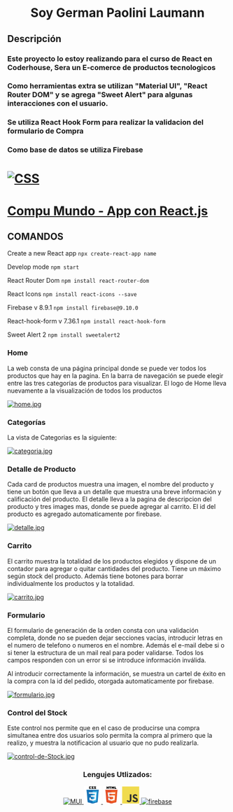 
<h1 align="center">Soy German Paolini Laumann</h1>

## Descripción
<h3>Este proyecto lo estoy realizando para el curso de React en Coderhouse, Sera un E-comerce de productos tecnologicos</h3>
<h3>Como herramientas extra se utilizan "Material UI", "React Router DOM" y se agrega "Sweet Alert" para algunas interacciones con el usuario. </h3>
<h3 >Se utiliza React Hook Form para realizar la validacion del formulario de Compra </h3>
<h3>Como base de datos se utiliza Firebase</h3>

# [![CSS](https://img.shields.io/badge/Link%20al%20sitio-blueviolet)](e-comerce-react-git-main-paolinilaumann.vercel.app)

# [Compu Mundo - App con React.js](e-comerce-react-git-main-paolinilaumann.vercel.app)

## COMANDOS

Create a new React app
`npx create-react-app name`

Develop mode
`npm start`

React Router Dom
`npm install react-router-dom`

React Icons
`npm install react-icons --save`

Firebase v 8.9.1
`npm install firebase@9.10.0`

React-hook-form v 7.36.1
`npm install react-hook-form`

Sweet Alert 2
`npm install sweetalert2`

### Home

La web consta de una página principal donde se puede ver todos los productos que hay en la pagina. En la barra de navegación se puede elegir entre las tres categorías de productos para visualizar. El logo de Home lleva nuevamente a la visualización de todos los productos 

[![home.jpg](https://i.postimg.cc/44FdvDT4/home.jpg)](https://postimg.cc/vDfbbSBC)


### Categorías

La vista de Categorias es la siguiente:

[![categoria.jpg](https://i.postimg.cc/Vs7Rqk6S/categoria.jpg)](https://postimg.cc/5jCL1181)


### Detalle de Producto

Cada card de productos muestra una imagen, el nombre del producto y tiene un botón que lleva a un detalle que muestra una breve información y calificación del producto. El detalle  lleva a la pagina de descripcion del producto y tres images mas, donde se puede agregar al carrito. El id del producto es agregado automaticamente por firebase.

[![detalle.jpg](https://i.postimg.cc/ZncKdQZ3/detalle.jpg)](https://postimg.cc/LgJpdNJ6)

### Carrito

El carrito muestra la totalidad de los productos elegidos y dispone de un contador para agregar o quitar cantidades del producto. Tiene un máximo según stock del producto. Además tiene botones para borrar individualmente los productos y la totalidad.
 

[![carrito.jpg](https://i.postimg.cc/pL9RWr9K/carrito.jpg)](https://postimg.cc/hXqHMS1G)

### Formulario

El formulario de generación de la orden consta con una validación completa, donde no se pueden dejar secciones vacías, introducir letras en el numero de telefono o numeros en el nombre. Además el e-mail debe si o si tener la estructura de un mail real para poder validarse. Todos los campos responden con un error si se introduce información inválida.

Al introducir correctamente la información, se muestra un cartel de éxito en la compra con la id del pedido, otorgada automaticamente por firebase.

[![formulario.jpg](https://i.postimg.cc/zXv17vF4/formulario.jpg)](https://postimg.cc/mhvq2bqS)

### Control del Stock
Este control nos permite que en el caso de producirse una compra simultanea entre dos usuarios solo permita la compra al primero que la realizo, y muestra la notificacion al usuario que no pudo realizarla.

[![control-de-Stock.jpg](https://i.postimg.cc/c4p53L9R/control-de-Stock.jpg)](https://postimg.cc/Yhx3KMw0)


<h3 align="center">Lengujes Utlizados:</h3>
<p align="center"> <a href="https://mui.com/" target="_blank" rel="noreferrer"> <img src="https://avatars.githubusercontent.com/u/33663932?v=4&s=1920" alt="MUI" width="40" height="40"/> </a> <a href="https://v4.mui.com/components/material-icons/" target="_blank" rel="noreferrer"> <img src="https://raw.githubusercontent.com/devicons/devicon/master/icons/css3/css3-original-wordmark.svg" alt="css3" width="40" height="40"/> </a> <a href="https://www.w3.org/html/" target="_blank" rel="noreferrer"> <img src="https://raw.githubusercontent.com/devicons/devicon/master/icons/html5/html5-original-wordmark.svg" alt="html5" width="40" height="40"/> </a> <a href="https://developer.mozilla.org/en-US/docs/Web/JavaScript" target="_blank" rel="noreferrer"> <img src="https://raw.githubusercontent.com/devicons/devicon/master/icons/javascript/javascript-original.svg" alt="javascript" width="40" height="40"/> </a>  <a href="https://firebase.google.com/" target="_blank" rel="noreferrer"> <img src="https://cdn.icon-icons.com/icons2/691/PNG/512/google_firebase_icon-icons.com_61474.png" alt="firebase" width="40" height="40"/> </a>  
